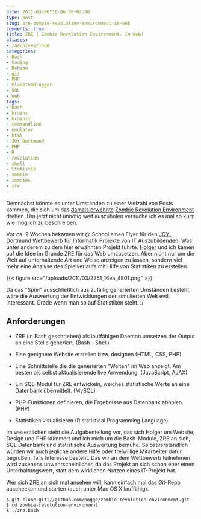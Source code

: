 ```yaml
---
date: 2011-03-06T16:06:38+02:00
type: post
slug: zre-zombie-revolution-environment-im-web
comments: true
title: ZRE | Zombie Revolution Environment. Im Web!
aliases:
- /archives/1500
categories:
- Bash
- Coding
- Debian
- git
- PHP
- PlanetenBlogger
- SQL
- Web
tags:
- bash
- brains
- brainzz
- commandline
- emulator
- html
- JOY Dortmund
- PHP
- R
- revolution
- shell
- Statistik
- zombie
- zombies
- zre
---
```


Demnächst könnte es unter Umständen zu einer Vielzahl von Posts kommen, die sich um das [damals erwähnte](/archives/1314) [Zombie Revolution Environment](https://github.com/noqqe/zombie-revolution-environment) drehen. Um jetzt nicht unnötig weit auszuholen versuche ich es mal so kurz wie mögilch zu beschreiben.

Vor ca. 2 Wochen bekamen wir @ School einen Flyer für den [JOY-Dortmund Wettbewerb](http://www.joy-dortmund.de/de/home/) für Informatik Projekte von IT Auszubildenden. Was unter anderem zu dem hier erwähnten Projekt führte. [Holger](http://savier.n0q.org/) und ich kamen auf die Idee im Grunde ZRE für das Web umzusetzen. Aber nicht nur um die Welt auf unterhaltende Art und Weise anzeigen zu lassen, sondern viel mehr eine Analyse des Spielverlaufs mit Hilfe von Statistiken zu erstellen.

{{< figure src="/uploads/2011/03/2251_16ea_4801.png" >}}

Da das "Spiel" ausschließlich aus zufällig generierten Umständen besteht, wäre die Auswertung der Entwicklungen der simulierten Welt evtl. interessant. Grade wenn man so auf Statistiken steht. :/


## Anforderungen





	
  * ZRE (in Bash geschrieben) als lauffähigen Daemon umsetzen der Output an eine Stelle generiert. (Bash - Shell)

	
  * Eine geeignete Website erstellen bzw. designen (HTML, CSS, PHP)

	
  * Eine Schnittstelle die die generierten "Welten" im Web anzeigt. Am besten als selbst aktualisierende live Anwendung. (JavaScript, AJAX)

	
  * Ein SQL-Modul für ZRE entwickeln, welches statistische Werte an eine Datenbank übermittelt. (MySQL)

	
  * PHP-Funktionen definieren, die Ergebnisse aus Datenbank abholen. (PHP)

	
  * Statistiken visualisieren (R statistical Programming Language)


Im wesentlichen sieht die Aufgabenteilung vor, das sich Holger um Website, Design und PHP kümmert und ich mich um die Bash-Module, ZRE an sich, SQL Datenbank und statistische Auswertung bemühe. Selbstverständlich würden wir auch jegliche andere Hilfe oder freiwillige Mitarbeiter dafür begrüßen, falls Interesse besteht. Das wir an dem Wettbewerb teilnehmen wird zusehens unwahrscheinlicher, da das Projekt an sich schon eher einen Unterhaltungswert, statt dem wirklichen Nutzen eines IT-Projekt hat.

Wer sich ZRE an sich mal ansehen will, kann einfach mal das Git-Repo auschecken und starten (auch unter Mac OS X lauffähig).




    $ git clone git://github.com/noqqe/zombie-revolution-environment.git
    $ cd zombie-revolution-environment
    $ ./zre.bash

